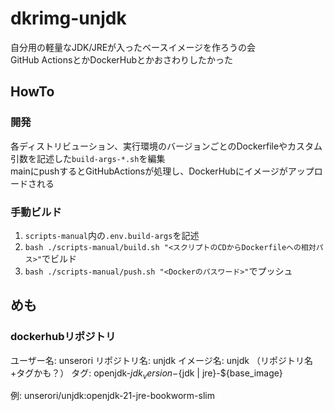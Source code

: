 # dkrimg-unjdk

自分用の軽量なJDK/JREが入ったベースイメージを作ろうの会  
GitHub ActionsとかDockerHubとかおさわりしたかった  

## HowTo

### 開発

各ディストリビューション、実行環境のバージョンごとのDockerfileやカスタム引数を記述した`build-args-*.sh`を編集  
mainにpushするとGitHubActionsが処理し、DockerHubにイメージがアップロードされる  

### 手動ビルド

1. `scripts-manual`内の`.env.build-args`を記述
2. `bash ./scripts-manual/build.sh "<スクリプトのCDからDockerfileへの相対パス>"`でビルド
3. `bash ./scripts-manual/push.sh "<Dockerのパスワード>"`でプッシュ

## めも

### dockerhubリポジトリ

ユーザー名: unserori
リポジトリ名: unjdk
イメージ名: unjdk （リポジトリ名+タグかも？）
タグ: openjdk-${jdk_version}-${jdk | jre}-${base_image}

例: unserori/unjdk:openjdk-21-jre-bookworm-slim

